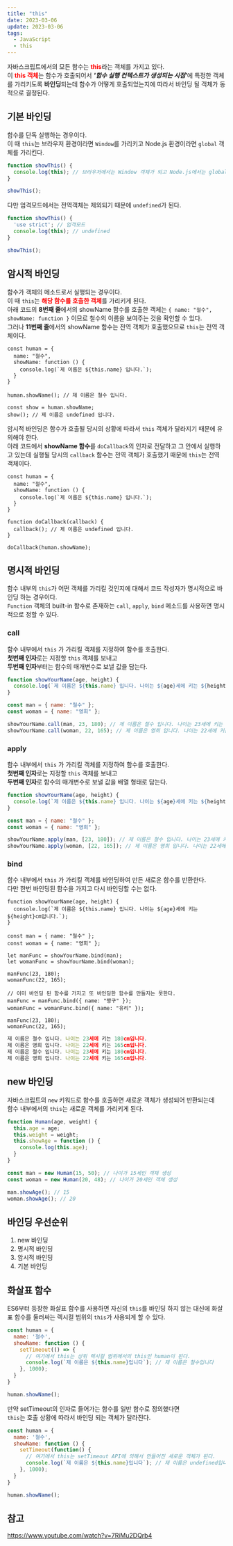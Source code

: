 ```yaml
---
title: "this"
date: 2023-03-06
update: 2023-03-06
tags:
  - JavaScript
  - this
---
```


자바스크립트에서의 모든 함수는 <b style="color: red">this</b>라는 객체를 가지고 있다.  
이 <b style="color: red">this 객체</b>는 함수가 호출되어서 <i><b>'함수 실행 컨텍스트가 생성되는 시점'</b></i>에 특정한 객체를 가리키도록 <b>바인딩</b>되는데 함수가 어떻게 호출되었는지에 따라서 바인딩 될 객체가 동적으로 결정된다.  

## 기본 바인딩
함수를 단독 실행하는 경우이다.  
이 때 `this`는 브라우저 환경이라면 `Window`를 가리키고 Node.js 환경이라면 `global` 객체를 가리킨다.  
```js
function showThis() {
  console.log(this); // 브라우저에서는 Window 객체가 되고 Node.js에서는 global 객체가 된다.
}

showThis();
```

다만 엄격모드에서는 전역객체는 제외되기 때문에 `undefined`가 된다.

```js
function showThis() {
  'use strict'; // 엄격모드
  console.log(this); // undefined
}

showThis();
```

## 암시적 바인딩
함수가 객체의 메소드로서 실행되는 경우이다.  
이 때 `this`는 <b style="color: red;">해당 함수를 호출한 객체</b>를 가리키게 된다.  
아래 코드의 <b>8번째 줄</b>에서의 showName 함수를 호출한 객체는
`{ name: "철수", showName: function }` 이므로 철수의 이름을 보여주는 것을 확인할 수 있다.  
그러나 <b>11번째 줄</b>에서의 showName 함수는 전역 객체가 호출했으므로 `this`는 전역 객체이다.
```js{8, 11}
const human = {
  name: "철수",
  showName: function () {
    console.log(`제 이름은 ${this.name} 입니다.`);
  }
}

human.showName(); // 제 이름은 철수 입니다.

const show = human.showName;
show(); // 제 이름은 undefined 입니다.
```

암시적 바인딩은 함수가 호출될 당시의 상황에 따라서 `this` 객체가 달라지기 때문에 유의해야 한다.  
아래 코드에서 <b>showName 함수</b>를 `doCallback`의 인자로 전달하고 그 안에서 실행하고 있는데 실행될 당시의 `callback` 함수는 전역 객체가 호출했기 때문에 `this`는 전역 객체이다.

```js{9}
const human = {
  name: "철수",
  showName: function () {
    console.log(`제 이름은 ${this.name} 입니다.`);
  }
}

function doCallback(callback) {
  callback(); // 제 이름은 undefined 입니다.
}

doCallback(human.showName);
```

## 명시적 바인딩
함수 내부의 `this`가 어떤 객체를 가리킬 것인지에 대해서 코드 작성자가 명시적으로 바인딩 하는 경우이다.  
`Function` 객체의 built-in 함수로 존재하는 `call`, `apply`, `bind` 메소드를 사용하면 명시적으로 정할 수 있다.

### call 
함수 내부에서 `this` 가 가리킬 객체를 지정하여 함수를 호출한다.  
<b>첫번째 인자</b>로는 지정할 `this` 객체를 보내고  
<b>두번째 인자</b>부터는 함수의 매개변수로 보낼 값을 담는다.  

```js
function showYourName(age, height) {
  console.log(`제 이름은 ${this.name} 입니다. 나이는 ${age}세에 키는 ${height}cm입니다.`);
}

const man = { name: "철수" };
const woman = { name: "영희" };

showYourName.call(man, 23, 180); // 제 이름은 철수 입니다. 나이는 23세에 키는 180cm입니다.
showYourName.call(woman, 22, 165); // 제 이름은 영희 입니다. 나이는 22세에 키는 165cm입니다.
```

### apply
함수 내부에서 `this` 가 가리킬 객체를 지정하여 함수를 호출한다.  
<b>첫번째 인자</b>로는 지정할 `this` 객체를 보내고  
<b>두번째 인자</b>로 함수의 매개변수로 보낼 값을 배열 형태로 담는다.  

```js
function showYourName(age, height) {
  console.log(`제 이름은 ${this.name} 입니다. 나이는 ${age}세에 키는 ${height}cm입니다.`);
}

const man = { name: "철수" };
const woman = { name: "영희" };

showYourName.apply(man, [23, 180]); // 제 이름은 철수 입니다. 나이는 23세에 키는 180cm입니다.
showYourName.apply(woman, [22, 165]); // 제 이름은 영희 입니다. 나이는 22세에 키는 165cm입니다.
```

### bind
함수 내부에서 `this` 가 가리킬 객체를 바인딩하여 만든 새로운 함수를 반환한다.  
다만 한번 바인딩된 함수을 가지고 다시 바인딩할 수는 없다.  

```js{5-7}
function showYourName(age, height) {
  console.log(`제 이름은 ${this.name} 입니다. 나이는 ${age}세에 키는 ${height}cm입니다.`);
}

const man = { name: "철수" };
const woman = { name: "영희" };

let manFunc = showYourName.bind(man);
let womanFunc = showYourName.bind(woman);

manFunc(23, 180);
womanFunc(22, 165);

// 이미 바인딩 된 함수를 가지고 또 바인딩한 함수를 만들지는 못한다.
manFunc = manFunc.bind({ name: "짱구" }); 
womanFunc = womanFunc.bind({ name: "유리" });

manFunc(23, 180);
womanFunc(22, 165);
```

```js
제 이름은 철수 입니다. 나이는 23세에 키는 180cm입니다.
제 이름은 영희 입니다. 나이는 22세에 키는 165cm입니다.
제 이름은 철수 입니다. 나이는 23세에 키는 180cm입니다.
제 이름은 영희 입니다. 나이는 22세에 키는 165cm입니다.
```

## new 바인딩
자바스크립트의 `new` 키워드로 함수를 호출하면 새로운 객체가 생성되어 반환되는데  
함수 내부에서의 `this`는 새로운 객체를 가리키게 된다.  

```js
function Human(age, weight) {
  this.age = age;
  this.weight = weight;
  this.showAge = function () {
    console.log(this.age);
  }
}

const man = new Human(15, 50); // 나이가 15세인 객체 생성
const woman = new Human(20, 48); // 나이가 20세인 객체 생성

man.showAge(); // 15
woman.showAge(); // 20
```

## 바인딩 우선순위
1. new 바인딩
2. 명시적 바인딩
3. 암시적 바인딩
4. 기본 바인딩

## 화살표 함수
ES6부터 등장한 화살표 함수를 사용하면 자신의 `this`를 바인딩 하지 않는 대신에 화살표 함수를 둘러싸는 렉시컬 범위의 `this`가 사용되게 할 수 있다.

```js
const human = {
  name: '철수',
  showName: function () {
    setTimeout(() => {
      // 여기에서 this는 상위 렉시컬 범위에서의 this인 human이 된다.
      console.log(`제 이름은 ${this.name}입니다`); // 제 이름은 철수입니다
    }, 1000);
  }
}

human.showName();
```

만약 setTimeout의 인자로 들어가는 함수를 일반 함수로 정의했다면  
`this`는 호출 상황에 따라서 바인딩 되는 객체가 달라진다.

```js
const human = {
  name: '철수',
  showName: function () {
    setTimeout(function() {
      // 여기에서 this는 setTimeout API에 의해서 만들어진 새로운 객체가 된다.
      console.log(`제 이름은 ${this.name}입니다`); // 제 이름은 undefined입니다
    }, 1000);
  }
}

human.showName();
```


## 참고
https://www.youtube.com/watch?v=7RiMu2DQrb4
